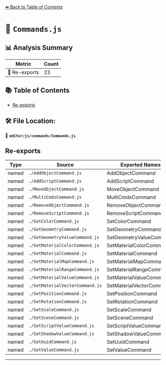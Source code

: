 [⬅️ Back to Table of Contents](../../../index.md)

# 📄 `Commands.js`

## 📊 Analysis Summary

| Metric | Count |
|--------|-------|
| 🔄 Re-exports | 23 |

## 📚 Table of Contents

- [Re-exports](#re-exports)

## 🛠️ File Location:
📂 **`editor/js/commands/Commands.js`**

## Re-exports

| Type | Source | Exported Names |
|------|--------|----------------|
| named | `./AddObjectCommand.js` | AddObjectCommand |
| named | `./AddScriptCommand.js` | AddScriptCommand |
| named | `./MoveObjectCommand.js` | MoveObjectCommand |
| named | `./MultiCmdsCommand.js` | MultiCmdsCommand |
| named | `./RemoveObjectCommand.js` | RemoveObjectCommand |
| named | `./RemoveScriptCommand.js` | RemoveScriptCommand |
| named | `./SetColorCommand.js` | SetColorCommand |
| named | `./SetGeometryCommand.js` | SetGeometryCommand |
| named | `./SetGeometryValueCommand.js` | SetGeometryValueCommand |
| named | `./SetMaterialColorCommand.js` | SetMaterialColorCommand |
| named | `./SetMaterialCommand.js` | SetMaterialCommand |
| named | `./SetMaterialMapCommand.js` | SetMaterialMapCommand |
| named | `./SetMaterialRangeCommand.js` | SetMaterialRangeCommand |
| named | `./SetMaterialValueCommand.js` | SetMaterialValueCommand |
| named | `./SetMaterialVectorCommand.js` | SetMaterialVectorCommand |
| named | `./SetPositionCommand.js` | SetPositionCommand |
| named | `./SetRotationCommand.js` | SetRotationCommand |
| named | `./SetScaleCommand.js` | SetScaleCommand |
| named | `./SetSceneCommand.js` | SetSceneCommand |
| named | `./SetScriptValueCommand.js` | SetScriptValueCommand |
| named | `./SetShadowValueCommand.js` | SetShadowValueCommand |
| named | `./SetUuidCommand.js` | SetUuidCommand |
| named | `./SetValueCommand.js` | SetValueCommand |


---
